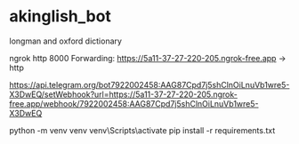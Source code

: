 # akinglish_bot
longman and oxford dictionary

ngrok http 8000
Forwarding: https://5a11-37-27-220-205.ngrok-free.app -> http

https://api.telegram.org/bot7922002458:AAG87Cpd7j5shClnOiLnuVb1wre5-X3DwEQ/setWebhook?url=https://5a11-37-27-220-205.ngrok-free.app/webhook/7922002458:AAG87Cpd7j5shClnOiLnuVb1wre5-X3DwEQ


python -m venv venv
venv\Scripts\activate
pip install -r requirements.txt



